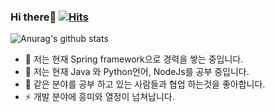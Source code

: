 ### Hi there👋 [![Hits](https://hits.seeyoufarm.com/api/count/incr/badge.svg?url=https%3A%2F%2Fgithub.com%2Funkwn22%2Fhit-counter&count_bg=%233DC899&title_bg=%23555555&icon=&icon_color=%23E7E7E7&title=hits&edge_flat=false)](https://hits.seeyoufarm.com)
![Anurag's github stats](https://github-readme-stats.vercel.app/api?username=unkwn22&show_icons=true&theme=radical)    

- 🔭 저는 현재 Spring framework으로 경력을 쌓는 중입니다.
- 🌱 저는 현재 Java 와 Python언어, NodeJs를 공부 중입니다.
- 👯 같은 분야를 공부 하고 있는 사람들과 협업 하는것을 좋아합니다.
- ⚡ 개발 분야에 흥미와 열정이 넘쳐납니다.

